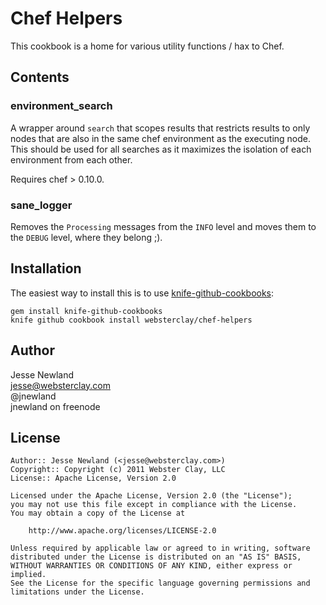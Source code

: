 Chef Helpers
============

This cookbook is a home for various utility functions / hax to Chef.

Contents
--------

### environment_search

A wrapper around `search` that scopes results that restricts results to only
nodes that are also in the same chef environment as the executing node. This
should be used for all searches as it maximizes the isolation of each
environment from each other.

Requires chef > 0.10.0.

### sane_logger

Removes the `Processing` messages from the `INFO` level and moves them to the
`DEBUG` level, where they belong ;).

Installation
-----

The easiest way to install this is to use [knife-github-cookbooks](https://github.com/websterclay/knife-github-cookbooks):

    gem install knife-github-cookbooks
    knife github cookbook install websterclay/chef-helpers

Author
------

Jesse Newland  
jesse@websterclay.com  
@jnewland  
jnewland on freenode  

License
-------

    Author:: Jesse Newland (<jesse@websterclay.com>)
    Copyright:: Copyright (c) 2011 Webster Clay, LLC
    License:: Apache License, Version 2.0

    Licensed under the Apache License, Version 2.0 (the "License");
    you may not use this file except in compliance with the License.
    You may obtain a copy of the License at

        http://www.apache.org/licenses/LICENSE-2.0

    Unless required by applicable law or agreed to in writing, software
    distributed under the License is distributed on an "AS IS" BASIS,
    WITHOUT WARRANTIES OR CONDITIONS OF ANY KIND, either express or implied.
    See the License for the specific language governing permissions and
    limitations under the License.